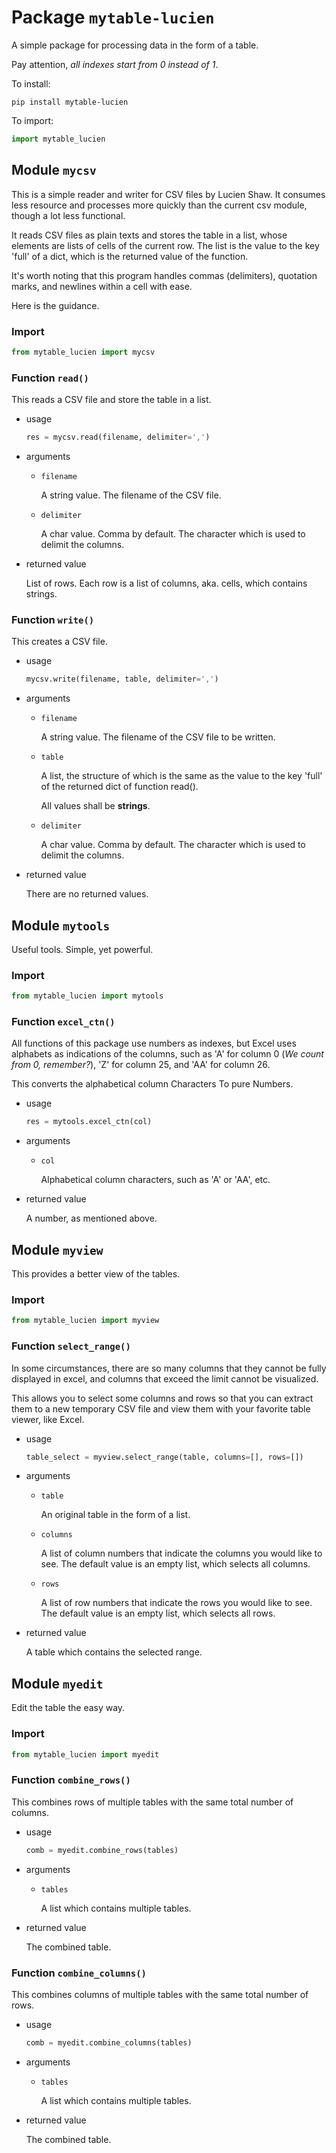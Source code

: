 # Package `mytable-lucien`
A simple package for processing data in the form of a table.

Pay attention, *all indexes start from 0 instead of 1*.

To install:
```shell
pip install mytable-lucien
```
To import:
```python
import mytable_lucien
```
## Module `mycsv`
This is a simple reader and writer for CSV files by Lucien Shaw.
It consumes less resource and processes more quickly than the current csv module, though a lot less functional.

It reads CSV files as plain texts and stores the table in a list, whose elements are lists of cells of the current row. The list is the value to the key 'full' of a dict, which is the returned value of the function.

It's worth noting that this program handles commas (delimiters), quotation marks, and newlines within a cell with ease.

Here is the guidance.
### Import
```python
from mytable_lucien import mycsv
```
### Function `read()`
This reads a CSV file and store the table in a list.
- usage
  ```python
  res = mycsv.read(filename, delimiter=',')
  ```
- arguments
  - `filename`
  
    A string value. The filename of the CSV file.
  - `delimiter`
  
    A char value. Comma by default. The character which is used to delimit the columns.
- returned value
      
  List of rows. Each row is a list of columns, aka. cells, which contains strings. 
### Function `write()`
This creates a CSV file.
- usage
  ```python
  mycsv.write(filename, table, delimiter=',')
  ```
- arguments
  - `filename`
    
    A string value. The filename of the CSV file to be written.
  - `table`
  
    A list, the structure of which is the same as the value to the key 'full' of the returned dict of function read().
    
    All values shall be **strings**.
  - `delimiter`
  
    A char value. Comma by default. The character which is used to delimit the columns.
- returned value

  There are no returned values.
## Module `mytools`
Useful tools. Simple, yet powerful.
### Import
  ```python
  from mytable_lucien import mytools
  ```
### Function `excel_ctn()`
All functions of this package use numbers as indexes, but Excel uses alphabets as indications of the columns, such as 'A' for column 0 (*We count from 0, remember?*), 'Z' for column 25, and 'AA' for column 26.

This converts the alphabetical column Characters To pure Numbers.
- usage
  ```python
  res = mytools.excel_ctn(col)
  ```
- arguments
  - `col`

    Alphabetical column characters, such as 'A' or 'AA', etc.
- returned value
  
  A number, as mentioned above.
## Module `myview`
This provides a better view of the tables.
### Import
```python
from mytable_lucien import myview
```
### Function `select_range()`
In some circumstances, there are so many columns that they cannot be fully displayed in excel, and columns that exceed the limit cannot be visualized.

This allows you to select some columns and rows so that you can extract them to a new temporary CSV file and view them with your favorite table viewer, like Excel.
- usage
  ```python
  table_select = myview.select_range(table, columns=[], rows=[])
  ```
- arguments
  - `table`

    An original table in the form of a list.
  - `columns`
  
    A list of column numbers that indicate the columns you would like to see. The default value is an empty list, which selects all columns.
  - `rows`

    A list of row numbers that indicate the rows you would like to see. The default value is an empty list, which selects all rows.
- returned value

  A table which contains the selected range. 
## Module `myedit`
Edit the table the easy way.
### Import
```python
from mytable_lucien import myedit
```
### Function `combine_rows()`
This combines rows of multiple tables with the same total number of columns.
- usage
  ```python
  comb = myedit.combine_rows(tables)
  ```
- arguments
  - `tables`

    A list which contains multiple tables.
- returned value
  
  The combined table.
### Function `combine_columns()`
This combines columns of multiple tables with the same total number of rows.
- usage
  ```python
  comb = myedit.combine_columns(tables)
  ```
- arguments
  - `tables`

    A list which contains multiple tables.
- returned value
  
  The combined table.